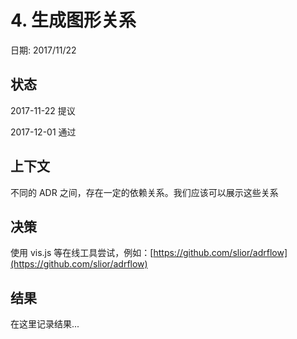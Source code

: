 # 4. 生成图形关系

日期: 2017/11/22

## 状态

2017-11-22 提议

2017-12-01 通过

## 上下文

不同的 ADR 之间，存在一定的依赖关系。我们应该可以展示这些关系

## 决策

使用 vis.js 等在线工具尝试，例如：[https://github.com/slior/adrflow](https://github.com/slior/adrflow)

## 结果

在这里记录结果...
